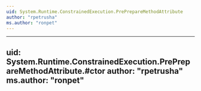 ```yaml
---
uid: System.Runtime.ConstrainedExecution.PrePrepareMethodAttribute
author: "rpetrusha"
ms.author: "ronpet"
---
```


---
uid: System.Runtime.ConstrainedExecution.PrePrepareMethodAttribute.#ctor
author: "rpetrusha"
ms.author: "ronpet"
---
